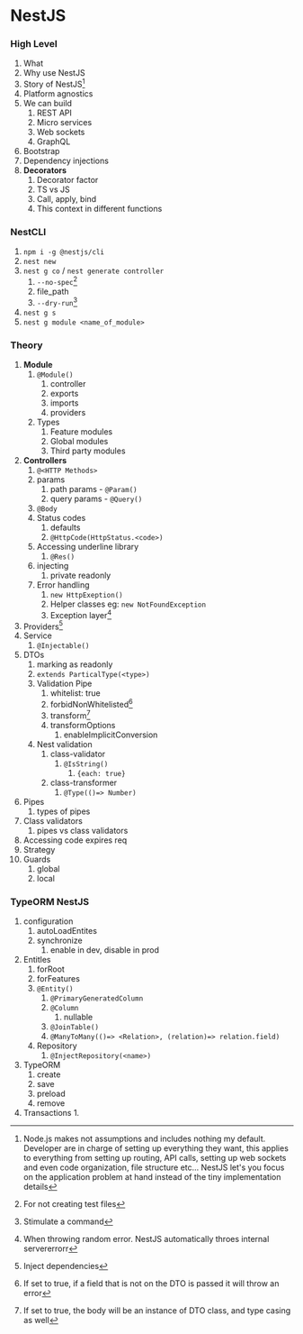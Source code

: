 # NestJS

### High Level

1. What
2. Why use NestJS
3. Story of NestJS[^1]
4. Platform agnostics
5. We can build
    1. REST API
    2. Micro services
    3. Web sockets
    4. GraphQL
6. Bootstrap
7. Dependency injections
8. **Decorators**
    1. Decorator factor
    2. TS vs JS
    3. Call, apply, bind
    4. This context in different functions

### NestCLI

1. `npm i -g @nestjs/cli`
2. `nest new`
3. `nest g co` / `nest generate controller`
    1. `--no-spec`[^2]
    2. file_path
    3. `--dry-run`[^3]
4. `nest g s`
5. `nest g module <name_of_module>`

### Theory

1. **Module**
    1. `@Module()`
        1. controller
        2. exports
        3. imports
        4. providers
    2. Types
        1. Feature modules
        2. Global modules
        3. Third party modules
2. **Controllers**
    1. `@<HTTP Methods>`
    2. params
        1. path params - `@Param()`
        2. query params - `@Query()`
    3. `@Body`
    4. Status codes
        1. defaults
        2. `@HttpCode(HttpStatus.<code>)`
    5. Accessing underline library
        1. `@Res()`
    6. injecting
        1. private readonly
    7. Error handling
        1. `new HttpExeption()`
        2. Helper classes eg: `new NotFoundException`
        3. Exception layer[^4]
3. Providers[^5]
4. Service
    1. `@Injectable()`
5. DTOs
    1. marking as readonly
    2. `extends ParticalType(<type>)`
    3. Validation Pipe
        1. whitelist: true
        2. forbidNonWhitelisted[^6]
        3. transform[^7]
        4. transformOptions
            1. enableImplicitConversion
    4. Nest validation
        1. class-validator
            1. `@IsString()`
                1. `{each: true}`
        2. class-transformer
            1. `@Type(()=> Number)`
6. Pipes
    1. types of pipes
7. Class validators
    1. pipes vs class validators
8. Accessing code expires req
9. Strategy
10. Guards
    1. global
    2. local

### TypeORM NestJS

1. configuration
    1. autoLoadEntites
    2. synchronize
        1. enable in dev, disable in prod
2. Entitles
    1. forRoot
    2. forFeatures
    3. `@Entity()`
        1. `@PrimaryGeneratedColumn`
        2. `@Column`
            1. nullable
        3. `@JoinTable()`
        4. `@ManyToMany(()=> <Relation>, (relation)=> relation.field)`
    4. Repository
        1. `@InjectRepository(<name>)`
3. TypeORM
    1. create
    2. save
    3. preload
    4. remove
4. Transactions
    1.

[^1]: Node.js makes not assumptions and includes nothing my default. Developer are in charge of setting up everything they want, this applies to everything from setting up routing, API calls, setting up web sockets and even code organization, file structure etc… NestJS let's you focus on the application problem at hand instead of the tiny implementation details
[^2]: For not creating test files
[^3]: Stimulate a command
[^4]: When throwing random error. NestJS automatically throes internal servererrorr
[^5]: Inject dependencies
[^6]: If set to true, if a field that is not on the DTO is passed it will throw an error
[^7]: If set to true, the body will be an instance of DTO class, and type casing as well

